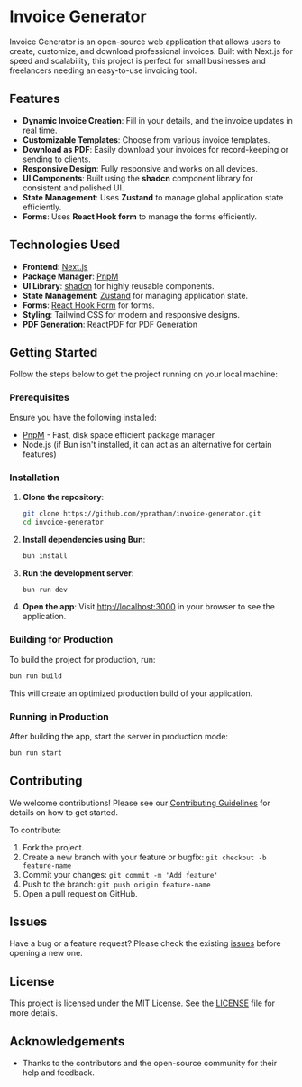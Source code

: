 # Invoice Generator

Invoice Generator is an open-source web application that allows users to create, customize, and download professional invoices. Built with Next.js for speed and scalability, this project is perfect for small businesses and freelancers needing an easy-to-use invoicing tool.


## Features

- **Dynamic Invoice Creation**: Fill in your details, and the invoice updates in real time.
- **Customizable Templates**: Choose from various invoice templates.
- **Download as PDF**: Easily download your invoices for record-keeping or sending to clients.
- **Responsive Design**: Fully responsive and works on all devices.
- **UI Components**: Built using the **shadcn** component library for consistent and polished UI.
- **State Management**: Uses **Zustand** to manage global application state efficiently.
- **Forms**: Uses **React Hook form** to manage the forms efficiently.

## Technologies Used

- **Frontend**: [Next.js](https://nextjs.org/)
- **Package Manager**: [PnpM](https://pnpm.io/)
- **UI Library**: [shadcn](https://ui.shadcn.dev/) for highly reusable components.
- **State Management**: [Zustand](https://zustand-demo.pmnd.rs/) for managing application state.
- **Forms**: [React Hook Form](https://react-hook-form.com/) for forms.
- **Styling**: Tailwind CSS for modern and responsive designs.
- **PDF Generation**: ReactPDF for PDF Generation

## Getting Started

Follow the steps below to get the project running on your local machine:

### Prerequisites

Ensure you have the following installed:

- [PnpM](https://pnpm.io/) - Fast, disk space efficient package manager
- Node.js (if Bun isn't installed, it can act as an alternative for certain features)

### Installation

1. **Clone the repository**:
   ```bash
   git clone https://github.com/ypratham/invoice-generator.git
   cd invoice-generator
   ```

2. **Install dependencies using Bun**:
   ```bash
   bun install
   ```

3. **Run the development server**:
   ```bash
   bun run dev
   ```

4. **Open the app**: 
   Visit [http://localhost:3000](http://localhost:3000) in your browser to see the application.

### Building for Production

To build the project for production, run:

```bash
bun run build
```

This will create an optimized production build of your application.

### Running in Production

After building the app, start the server in production mode:

```bash
bun run start
```

## Contributing

We welcome contributions! Please see our [Contributing Guidelines](CONTRIBUTING.md) for details on how to get started.

To contribute:

1. Fork the project.
2. Create a new branch with your feature or bugfix: `git checkout -b feature-name`
3. Commit your changes: `git commit -m 'Add feature'`
4. Push to the branch: `git push origin feature-name`
5. Open a pull request on GitHub.

## Issues

Have a bug or a feature request? Please check the existing [issues](https://github.com/ypratham/invoice-generator/issues) before opening a new one.

## License

This project is licensed under the MIT License. See the [LICENSE](LICENSE) file for more details.

## Acknowledgements

- Thanks to the contributors and the open-source community for their help and feedback.